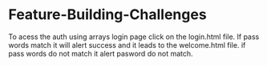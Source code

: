 # Feature-Building-Challenges

To acess the auth using arrays login page click on the login.html file.
If pass words match it will alert success and it leads to the welcome.html file.
if pass words do not match it alert pasword do not match.
